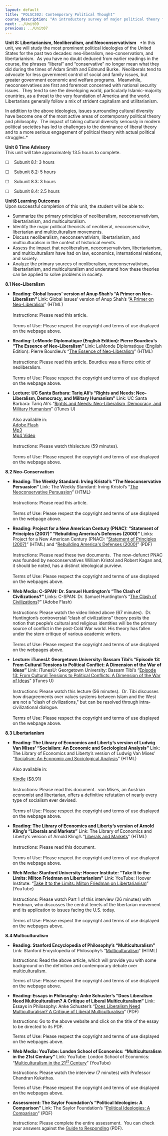 ```yaml
---
layout: default
title: "POLSC302: Contemporary Political Thought"
course_description: "An introductory survey of major political theory from the 18th century to the present. Themes include governance, property ownership and redistribution, free enterprise, individual liberty, justice, and responsibility for the common welfare."
next: ../Unit09
previous: ../Unit07
---
```

**Unit 8: Libertarianism, Neoliberalism, and Neoconservativism** <span
id="8"></span> 
*In this unit, we will study the most prominent political ideologies of
the United States for the past two decades: neo-liberalism,
neo-conservatism, and libertarianism.  As you have no doubt deduced from
earlier readings in the course, the phrases “liberal” and “conservative”
no longer mean what they did during the times of Adam Smith and Edmund
Burke.  Neoliberals tend to advocate for less government control of
social and family issues, but greater government economic and welfare
programs.  Meanwhile, neoconservatives are first and foremost concerned
with national security issues.  They tend to see the developing world,
particularly Islamic-majority countries, as a threat to the very
foundation of America and the world.  Libertarians generally follow a
mix of strident capitalism and utilitarianism.  
  
 In addition to the above ideologies, issues surrounding cultural
diversity have become one of the most active areas of contemporary
political theory and philosophy.  The impact of taking cultural
diversity seriously in modern political societies has led to challenges
to the dominance of liberal theory and to a more serious engagement of
political theory with actual political struggles.*

**Unit 8 Time Advisory**  
This unit will take approximately 13.5 hours to complete.

☐    Subunit 8.1: 3 hours

☐    Subunit 8.2: 5 hours

☐    Subunit 8.3: 3 hours

☐    Subunit 8.4: 2.5 hours

**Unit8 Learning Outcomes**  
Upon successful completion of this unit, the student will be able to:

-   Summarize the primary principles of neoliberalism,
    neoconservativism, libertarianism, and multiculturalism.
-   Identify the major political theorists of neoliberal,
    neoconservative, libertarian and multiculturalism movements.
-   Discuss neoliberalism, neoconservativism, libertarianism, and
    multiculturalism in the context of historical events.
-   Assess the impact that neoliberalism, neoconservativism,
    libertarianism, and multiculturalism have had on law, economics,
    international relations, and society.
-   Analyze the primary sources of neoliberalism, neoconservativism,
    libertarianism, and multiculturalism and understand how these
    theories can be applied to solve problems in society.

**8.1 Neo-Liberalism** <span id="8.1"></span> 
-   **Reading: Global Issues’ version of Anup Shah’s “A Primer on
    Neo-Liberalism”**
    Link: Global Issues’ version of Anup Shah’s “[A Primer on
    Neo-Liberalism](http://www.globalissues.org/article/39/a-primer-on-neoliberalism)”
    (HTML)  
        
     Instructions: Please read this article.   
        
     Terms of Use: Please respect the copyright and terms of use
    displayed on the webpage above.

-   **Reading: LeMonde Diplomatique (English Edition): Pierre Bourdieu’s
    “The Essence of Neo-Liberalism”**
    Link: LeMonde Diplomatique (English Edition): Pierre Bourdieu’s
    “[The Essence of
    Neo-Liberalism](http://mondediplo.com/1998/12/08bourdieu)” (HTML)  
        
     Instructions: Please read this article. Bourdieu was a fierce
    critic of neoliberalism.  
        
     Terms of Use: Please respect the copyright and terms of use
    displayed on the webpage above.  

-   **Lecture: UC Santa Barbara: Tariq Ali’s “Rights and Needs:
    Neo-Liberalism, Democracy, and Military Humanism”**
    Link: UC Santa Barbara: Tariq Ali’s “[Rights and Needs:
    Neo-Liberalism, Democracy, and Military
    Humanism](http://itunes.apple.com/us/itunes-u/voices-video/id382089713)”
    (iTunes U)  
        
     Also available in:  
     [Adobe
    Flash](http://www.uctv.tv/search-details.aspx?showID=12622)  
     [Mp3](http://podcast.uctv.tv/mp3/12622.mp3)  
     [Mp4 Video](http://podcast.uctv.tv/vod/12622.mp4)  
         
     Instructions: Please watch thislecture (59 minutes).  
        
     Terms of Use: Please respect the copyright and terms of use
    displayed on the webpage above.

**8.2 Neo-Conservatism** <span id="8.2"></span> 
-   **Reading: The Weekly Standard: Irving Kristol’s “The
    Neoconservative Persuasion”**
    Link: The Weekly Standard: Irving Kristol’s “[The Neoconservative
    Persuasion](http://www.weeklystandard.com/Content/Public/Articles/000/000/003/000tzmlw.asp)”
    (HTML)  
        
     Instructions: Please read this article.   
        
     Terms of Use: Please respect the copyright and terms of use
    displayed on the webpage above.

-   **Reading: Project for a New American Century (PNAC): “Statement of
    Principles (2007)” “Rebuilding America’s Defenses (2000)”**
    Links: Project for a New American Century (PNAC): “[Statement of
    Principles
    (2007)](http://www.newamericancentury.org/statementofprinciples.htm)”
    (HTML) and “[Rebuilding America's Defenses
    (2000)](http://www.newamericancentury.org/RebuildingAmericasDefenses.pdf)”
    (PDF)  
        
     Instructions: Please read these two documents.  The now-defunct
    PNAC was founded by neoconservatives William Kristol and Robert
    Kagan and, it should be noted, has a distinct ideological purview.  
        
     Terms of Use: Please respect the copyright and terms of use
    displayed on the webpages above.

-   **Web Media: C-SPAN: Dr. Samuel Huntington’s “The Clash of
    Civilizations?”**
    Links: C-SPAN: Dr. Samuel Huntington’s “[The Clash of
    Civilizations](http://www.c-spanvideo.org/program/Clash)?” (Adobe
    Flash)  
        
     Instructions: Please watch the video linked above (67 minutes). 
    Dr. Huntington’s controversial “clash of civilizations” theory
    posits the notion that people’s cultural and religious identities
    will be the primary source of conflict in the post-Cold War world.
    His theory has fallen under the stern critique of various academic
    writers.  
        
     Terms of Use: Please respect the copyright and terms of use
    displayed on the webpages above.

-   **Lecture: iTunesU: Georgetown University: Bassam Tibi’s “Episode
    13: From Cultural Tensions to Political Conflict: A Dimension of the
    War of Ideas”**
    Link: iTunesU: Georgetown University: Bassam Tibi’s “[Episode 13:
    From Cultural Tensions to Political Conflicts: A Dimension of the
    War of
    Ideas](http://deimos3.apple.com/WebObjects/Core.woa/Browse/georgetown.edu.5487615852?i=1907281861)”
    (iTunes U)  
        
     Instructions: Please watch this lecture (56 minutes).  Dr. Tibi
    discusses how disagreements over values systems between Islam and
    the West are not a "clash of civilizations," but can be resolved
    through intra-civilizational dialogue.  
        
     Terms of Use: Please respect the copyright and terms of use
    displayed on the webpage above.

**8.3 Libertarianism** <span id="8.3"></span> 
-   **Reading: The Library of Economics and Liberty’s version of Ludwig
    Van Mises’ “Socialism: An Economic and Sociological Analysis”**
    Link: The Library of Economics and Liberty’s version of Ludwig Van
    Mises’ “[Socialism: An Economic and Sociological
    Analysis](http://www.econlib.org/library/Mises/msS.html)” (HTML)  
        
     Also available in:  

    [Kindle](http://www.amazon.com/Socialism-Economic-Sociological-Analysis-ebook/dp/B003E7F2PO/ref=sr_1_1?ie=UTF8&m=AG56TWVU5XWC2&s=digital-text&qid=1299170808&sr=1-1)
    ($8.91)  
        
     Instructions: Please read this document.  von Mises, an Austrian
    economist and libertarian, offers a definitive refutation of nearly
    every type of socialism ever devised.  
        
     Terms of Use: Please respect the copyright and terms of use
    displayed on the webpage above.

-   **Reading: The Library of Economics and Liberty’s version of Arnold
    Kling’s “Liberals and Markets”**
    Link: The Library of Economics and Liberty’s version of Arnold
    Kling’s “[Liberals and
    Markets](http://econlog.econlib.org/archives/2010/03/liberals_and_ma.html)”
    (HTML)  
        
     Instructions: Please read this document.   
        
     Terms of Use: Please respect the copyright and terms of use
    displayed on the webpage above.  

-   **Web Media: Stanford University: Hoover Institute: “Take It to the
    Limits: Milton Friedman on Libertarianism”**
    Link: YouTube: Hoover Institute: “[Take It to the Limits: Milton
    Friedman on
    Libertarianism](http://www.youtube.com/watch?v=JSumJxQ5oy4&feature=player_embedded)”
    (YouTube)  
        
     Instructions: Please watch Part 1 of this interview (26 minutes)
    with Friedman, who discusses the central tenets of the libertarian
    movement and its application to issues facing the U.S. today.  
        
     Terms of Use: Please respect the copyright and terms of use
    displayed on the webpages above.

**8.4 Multiculturalism** <span id="8.4"></span> 
-   **Reading: Stanford Encyclopedia of Philosophy’s
    “Multiculturalism”**
    Link: Stanford Encyclopedia of Philosophy’s
    “[Multiculturalism](http://plato.stanford.edu/entries/multiculturalism/)”
    (HTML)  
      
     Instructions: Read the above article, which will provide you with
    some background on the definition and contemporary debate over
    multiculturalism.  
      
     Terms of Use: Please respect the copyright and terms of use
    displayed on the webpage above.

-   **Reading: Essays in Philosophy: Anke Schuster’s “Does Liberalism
    Need Multiculturalism? A Critique of Liberal Multiculturalism”**
    Link: Essays in Philosophy: Anke Schuster’s “[Does Liberalism Need
    Multiculturalism? A Critique of Liberal
    Multiculturalism](http://commons.pacificu.edu/eip/vol7/iss1/15/)”
    (PDF)  
      
     Instructions: Go to the above website and click on the title of the
    essay to be directed to its PDF.  
      
     Terms of Use: Please respect the copyright and terms of use
    displayed on the webpages above.

-   **Web Media: YouTube: London School of Economics: “Multiculturalism
    in the 21st Century”**
    Link: YouTube: London School of Economics: “[Multiculturalism in the
    21<sup>st</sup>
    Century](http://www.youtube.com/watch?v=YNyWdN4dtQc)” (YouTube)  
      
     Instructions: Please watch the interview (7 minutes) with Professor
    Chandran Kukathas.  
      
     Terms of Use: Please respect the copyright and terms of use
    displayed on the webpages above.

-   **Assessment: The Saylor Foundation’s “Political Ideologies: A
    Comparison”**
    Link: The Saylor Foundation’s “[Political Ideologies: A
    Comparison](http://www.saylor.org/site/wp-content/uploads/2012/08/POLSC302.Political-Ideologies-A-Comparison-Assessment.FINAL_.pdf)”
    (PDF)  
      
     Instructions: Please complete the entire assessment.  You can check
    your answers against the [Guide to
    Responding](http://www.saylor.org/site/wp-content/uploads/2012/01/POLSC302.Political-Ideologies-A-Comparison.Answer-Key.FINAL_.pdf)
    (PDF).


